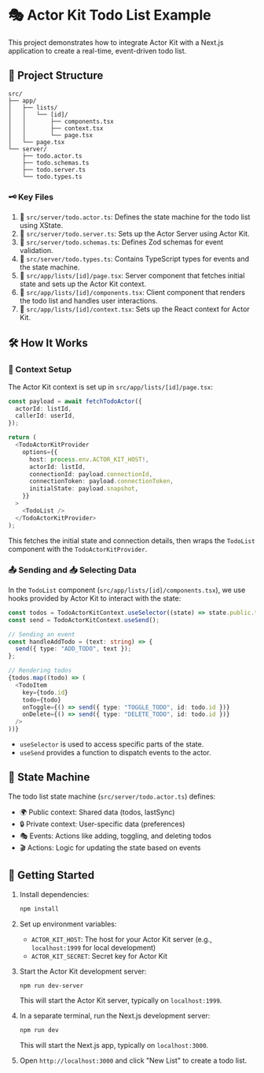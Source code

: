 # 🎭 Actor Kit Todo List Example

This project demonstrates how to integrate Actor Kit with a Next.js application to create a real-time, event-driven todo list.

## 📁 Project Structure

```
src/
├── app/
│   ├── lists/
│   │   └── [id]/
│   │       ├── components.tsx
│   │       ├── context.tsx
│   │       └── page.tsx
│   └── page.tsx
└── server/
    ├── todo.actor.ts
    ├── todo.schemas.ts
    ├── todo.server.ts
    └── todo.types.ts
```

### 🗝️ Key Files

1. 📄 `src/server/todo.actor.ts`: Defines the state machine for the todo list using XState.
2. 📄 `src/server/todo.server.ts`: Sets up the Actor Server using Actor Kit.
3. 📄 `src/server/todo.schemas.ts`: Defines Zod schemas for event validation.
4. 📄 `src/server/todo.types.ts`: Contains TypeScript types for events and the state machine.
5. 📄 `src/app/lists/[id]/page.tsx`: Server component that fetches initial state and sets up the Actor Kit context.
6. 📄 `src/app/lists/[id]/components.tsx`: Client component that renders the todo list and handles user interactions.
7. 📄 `src/app/lists/[id]/context.tsx`: Sets up the React context for Actor Kit.

## 🛠️ How It Works

### 🔄 Context Setup

The Actor Kit context is set up in `src/app/lists/[id]/page.tsx`:

```typescript
const payload = await fetchTodoActor({
  actorId: listId,
  callerId: userId,
});

return (
  <TodoActorKitProvider
    options={{
      host: process.env.ACTOR_KIT_HOST!,
      actorId: listId,
      connectionId: payload.connectionId,
      connectionToken: payload.connectionToken,
      initialState: payload.snapshot,
    }}
  >
    <TodoList />
  </TodoActorKitProvider>
);
```

This fetches the initial state and connection details, then wraps the `TodoList` component with the `TodoActorKitProvider`.

### 📤 Sending and 📥 Selecting Data

In the `TodoList` component (`src/app/lists/[id]/components.tsx`), we use hooks provided by Actor Kit to interact with the state:

```typescript
const todos = TodoActorKitContext.useSelector((state) => state.public.todos);
const send = TodoActorKitContext.useSend();

// Sending an event
const handleAddTodo = (text: string) => {
  send({ type: "ADD_TODO", text });
};

// Rendering todos
{todos.map((todo) => (
  <TodoItem
    key={todo.id}
    todo={todo}
    onToggle={() => send({ type: "TOGGLE_TODO", id: todo.id })}
    onDelete={() => send({ type: "DELETE_TODO", id: todo.id })}
  />
))}
```

- `useSelector` is used to access specific parts of the state.
- `useSend` provides a function to dispatch events to the actor.

## 🧠 State Machine

The todo list state machine (`src/server/todo.actor.ts`) defines:

- 🌍 Public context: Shared data (todos, lastSync)
- 🔒 Private context: User-specific data (preferences)
- 🎭 Events: Actions like adding, toggling, and deleting todos
- 🎬 Actions: Logic for updating the state based on events

## 🚀 Getting Started

1. Install dependencies:
   ```bash
   npm install
   ```

2. Set up environment variables:
   - `ACTOR_KIT_HOST`: The host for your Actor Kit server (e.g., `localhost:1999` for local development)
   - `ACTOR_KIT_SECRET`: Secret key for Actor Kit

3. Start the Actor Kit development server:
   ```bash
   npm run dev-server
   ```
   This will start the Actor Kit server, typically on `localhost:1999`.

4. In a separate terminal, run the Next.js development server:
   ```bash
   npm run dev
   ```
   This will start the Next.js app, typically on `localhost:3000`.

5. Open `http://localhost:3000` and click "New List" to create a todo list.
